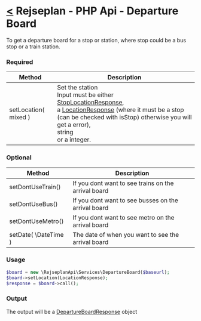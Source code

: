 [<](../index.md) Rejseplan - PHP Api - Departure Board
=========================

To get a departure board for a stop or station, where stop could be a bus stop or a train station.

### Required

| Method | Description |
| --- | --- |
| setLocation( mixed ) | Set the station<br>Input must be either<br>[StopLocationResponse](../Response/StopLocationResponse.md),<br> a [LocationResponse](../Response/LocationResponse.md) (where it must be a stop (can be checked with isStop) otherwise you will get a error),<br>string<br>or a integer.

### Optional

| Method | Description |
| --- | --- |
| setDontUseTrain() | If you dont want to see trains on the arrival board |
| setDontUseBus() | If you dont want to see busses on the arrival board |
| setDontUseMetro() | If you dont want to see metro on the arrival board | 
| setDate( \DateTime ) | The date of when you want to see the arrival board |

### Usage

```php
$board = new \RejseplanApi\Services\DepartureBoard($baseurl);
$board->setLocation(LocationResponse);
$response = $board->call();
```

### Output

The output will be a [DepartureBoardResponse](../Response/DepartureBoardResponse.md) object
